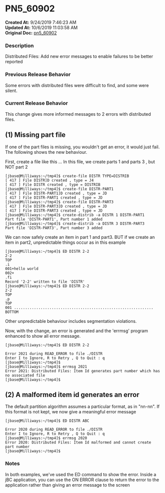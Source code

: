 # PN5_60902

**Created At:** 9/24/2019 7:46:23 AM  
**Updated At:** 10/6/2019 11:03:58 AM  
**Original Doc:** [pn5_60902](https://docs.jbase.com/75024-5-7-4-release-notes/pn5_60902)  


### Description

Distributed Files: Add new error messages to enable failures to be better reported



### Previous Release Behavior

Some errors with distributed files were difficult to find, and some were silent.



### Current Release Behavior

This change gives more informed messages to 2 errors with distributed files.



## (1) Missing part file

If one of the part files is missing, you wouldn't get an error, it would just fail. The following shows the new behaviour.

First, create a file like this ... In this file, we create parts 1 and parts 3 , but NOT part 2

```
[jbase@Milliways:~/tmp4]$ create-file DISTR TYPE=DISTRIB
[ 417 ] File DISTR]D created , type = J4
[ 417 ] File DISTR created , type = DISTRIB
[jbase@Milliways:~/tmp4]$ create-file DISTR-PART1 
[ 417 ] File DISTR-PART1]D created , type = JD
[ 417 ] File DISTR-PART1 created , type = JD
[jbase@Milliways:~/tmp4]$ create-file DISTR-PART3
[ 417 ] File DISTR-PART3]D created , type = JD
[ 417 ] File DISTR-PART3 created , type = JD
[jbase@Milliways:~/tmp4]$ create-distrib -a DISTR 1 DISTR-PART1
Part file 'DISTR-PART1', Part number 1 added
[jbase@Milliways:~/tmp4]$ create-distrib -a DISTR 3 DISTR-PART3
Part file 'DISTR-PART3', Part number 3 added
```

We can now safely create an item in part 1 and part3. BUT if we create an item in part2, unpredictable things occur as in this example

```
[jbase@Milliways:~/tmp4]$ ED DISTR 2-2
2-2
TOP
.i
001+hello world
002+
.fi
Record '2-2' written to file 'DISTR'
[jbase@Milliways:~/tmp4]$ ED DISTR 2-2
2-2
TOP
.p
TOP
001 ...............................................................
BOTTOM
```

Other unpredictable behaviour includes segmentation violations.

Now, with the change, an error is generated and the 'errmsg' program enhanced to show all error message.



```
[jbase@Milliways:~/tmp4]$ ED DISTR 2-2

Error 2021 during READ_ERROR to file ./DISTR
Enter I to Ignore, R to Retry , Q to Quit : q
[jbase@Milliways:~/tmp4]$ 
[jbase@Milliways:~/tmp4]$ errmsg 2021
Error 2021: Distributed Files: Item Id generates part number which has no associated file
[jbase@Milliways:~/tmp4]$ 
```



## (2) A malformed item id generates an error

The default partition algorithm assumes a particular format, as in "nn-nn". If this format is not kept, we now give a meaningful error message



```
[jbase@Milliways:~/tmp4]$ ED DISTR ABC

Error 2020 during READ_ERROR to file ./DISTR
Enter I to Ignore, R to Retry , Q to Quit : q
[jbase@Milliways:~/tmp4]$ errmsg 2020
Error 2020: Distributed Files: Item Id malformed and cannot create part number
[jbase@Milliways:~/tmp4]$ 
```



### Notes

In both examples, we've used the ED command to show the error. Inside a jBC application, you can use the ON ERROR clause to return the error to the application rather than giving an error message to the screen
